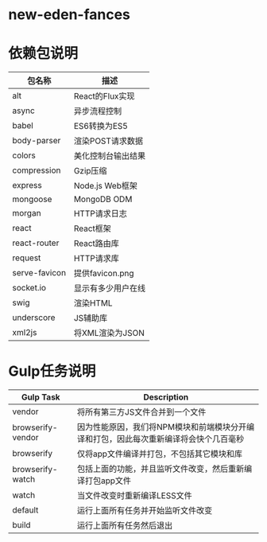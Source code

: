 # new-eden-fances

# 依赖包说明

 包名称 |   描述 |
 ------|--------|
alt	   |React的Flux实现|
async	|异步流程控制|
babel	|ES6转换为ES5|
body-parser	|渲染POST请求数据|
colors	|美化控制台输出结果|
compression	|Gzip压缩|
express	|Node.js Web框架|
mongoose|	MongoDB ODM|
morgan|	HTTP请求日志|
react	|React框架|
react-router|	React路由库|
request	|HTTP请求库|
serve-favicon	|提供favicon.png|
socket.io	|显示有多少用户在线|
swig	|渲染HTML|
underscore	|JS辅助库|
xml2js|	将XML渲染为JSON|

# Gulp任务说明

Gulp Task|	Description|
---------|-------------|
vendor	|将所有第三方JS文件合并到一个文件|
browserify-vendor|	因为性能原因，我们将NPM模块和前端模块分开编译和打包，因此每次重新编译将会快个几百毫秒|
browserify	|仅将app文件编译并打包，不包括其它模块和库|
browserify-watch	|包括上面的功能，并且监听文件改变，然后重新编译打包app文件|
watch	|当文件改变时重新编译LESS文件|
default	|运行上面所有任务并开始监听文件改变|
build	|运行上面所有任务然后退出|css